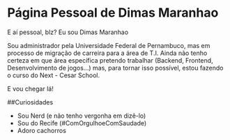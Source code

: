# Página Pessoal de Dimas Maranhao

E aí pessoal, blz? Eu sou Dimas Maranhao

Sou administrador pela Universidade Federal de Pernambuco,
mas em processo de migração de carreira para a área de T.I.
Ainda não tenho certeza em que área específica pretendo trabalhar
(Backend, Frontend, Desenvolvimento de jogos...) 
mas, para tornar isso possível, estou fazendo o curso do Next - Cesar School.

E vou chegar lá!


##Curiosidades

 - Sou Nerd (e não tenho vergonha em dizê-lo)
 - Sou do Recife (#ComOrgulhoeComSaudade)
 - Adoro cachorros

